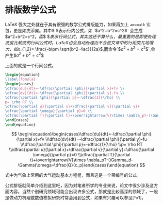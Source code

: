 # 排版数学公式

LaTeX 强大之处就在于其有很强的数学公式排版能力，如果再加上 `amsmath` 宏包，更是如虎添翼。其中$ $表示行内公式，如 `$a^2+b^2=c^2$` 会生成$a^2+b^2=c^2$，而\$$ \$$表示行间公式，其实这还不算什么，最重要的是即使处理高度比较高的行间公式时，LaTeX 也会自动处理而不会使文章中的行距突兀地增大，如$x\_{1,2}= \frac{-b\pm \sqrt{b^2-4ac\}}{2a}$,而命令`$$a^2+b^2=c^2$$`,会产生$$a^2+b^2=c^2$$

上面的就是一个行间公式。

```latex
\begin{equation}
\label{fomula}
\begin{cases}
\dfrac{du}{dt}=-\dfrac{\partial \phi}{\partial x}+fv \\
\dfrac{dv}{dt}=-\dfrac{\partial \phi}{\partial y}-fu \\
\dfrac{\partial \phi}{\partial p}=-\dfrac{1}{\rho} \\
p= \rho RT \\
\dfrac{\partial u}{\partial x}+\dfrac{\partial v}{\partial y}+
\dfrac{\partial \omega}{\partial p}=0 \\
\dfrac{\partial T}{\partial t}+\overrightarrow{V}\times \nabla_pT-(\Gamma_d-\Gamma)\omega=\dfrac{Q}{c_p}
\end{cases}
\end{equation}
```

$$
\begin{equation}\begin{cases}\dfrac{du}{dt}=-\dfrac{\partial \phi}{\partial x}+fv \\\dfrac{dv}{dt}=-\dfrac{\partial \phi}{\partial y}-fu \\\dfrac{\partial \phi}{\partial p}=-\dfrac{1}{\rho} \\p= \rho RT \\\dfrac{\partial u}{\partial x}+\dfrac{\partial v}{\partial y}+\dfrac{\partial \omega}{\partial p}=0 \\\dfrac{\partial T}{\partial t}+\overrightarrow{V}\times \nabla_pT-(\Gamma_d-\Gamma)\omega=\dfrac{Q}{c_p}\end{cases}\end{equation}
$$

式中为气象上常用的大气运动基本方程组，而且这是一个带编号的公式。

公式排版就简单介绍到这里吧，因为对笔者所学的专业来说，论文中很少涉及这方面内容，当然个别研究领域可能会出现许多公式，那就是比较高深的领域了，一般是做动力机理或数值模拟研究时常会用到公式，如果有兴趣可以参见\[^x1]。
